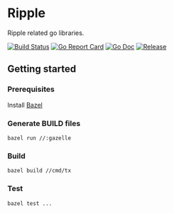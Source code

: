 # Ripple

Ripple related go libraries.

[![Build Status](https://travis-ci.org/r0bertz/ripple-go.svg?branch=master)](https://travis-ci.org/r0bertz/ripple-go)
[![Go Report Card](https://goreportcard.com/badge/github.com/r0bertz/ripple-go?style=flat-square)](https://goreportcard.com/report/github.com/r0bertz/ripple-go)
[![Go Doc](https://img.shields.io/badge/godoc-reference-blue.svg?style=flat-square)](http://godoc.org/github.com/r0bertz/ripple-go)
[![Release](https://img.shields.io/github/release/r0bertz/ripple-go.svg?style=flat-square)](https://github.com/r0bertz/ripple-go/releases/latest)

## Getting started

### Prerequisites

Install [Bazel](https://docs.bazel.build/versions/master/install-ubuntu.html)

### Generate BUILD files

```
bazel run //:gazelle
```

### Build

```
bazel build //cmd/tx
```

### Test

```
bazel test ...
```
